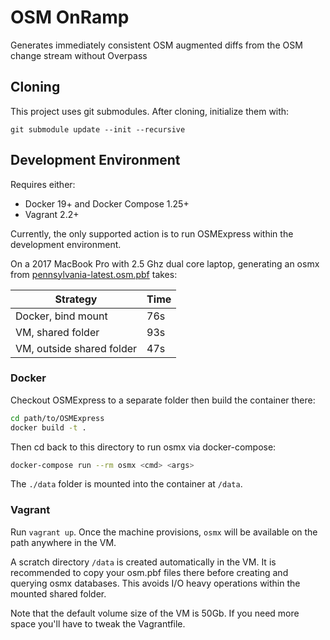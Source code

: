 # OSM OnRamp

Generates immediately consistent OSM augmented diffs from the OSM change stream without Overpass

## Cloning

This project uses git submodules. After cloning, initialize them with:
```
git submodule update --init --recursive
```

## Development Environment

Requires either:

  - Docker 19+ and Docker Compose 1.25+
  - Vagrant 2.2+

Currently, the only supported action is to run OSMExpress within the development environment.

On a 2017 MacBook Pro with 2.5 Ghz dual core laptop, generating an osmx from
[pennsylvania-latest.osm.pbf](http://download.geofabrik.de/north-america/us/pennsylvania-latest.osm.pbf)
takes:

| Strategy | Time |
|----------|------|
| Docker, bind mount | 76s  |
| VM, shared folder | 93s |
| VM, outside shared folder| 47s |

### Docker

Checkout OSMExpress to a separate folder then build the container there:

```bash
cd path/to/OSMExpress
docker build -t .
```

Then cd back to this directory to run osmx via docker-compose:

```bash
docker-compose run --rm osmx <cmd> <args>
```

The `./data` folder is mounted into the container at `/data`.

### Vagrant

Run `vagrant up`. Once the machine provisions, `osmx` will be available on the path anywhere in the VM.

A scratch directory `/data` is created automatically in the VM. It is recommended to copy your osm.pbf
files there before creating and querying osmx databases. This avoids I/O heavy operations within the
mounted shared folder.

Note that the default volume size of the VM is 50Gb. If you need more space you'll have to tweak the Vagrantfile.
